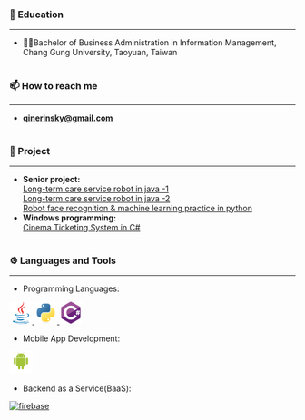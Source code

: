 ### 🌱 Education
---
- 👩‍🎓Bachelor of Business Administration in Information Management, Chang Gung University, Taoyuan, Taiwan
<br><br>
### 📫 How to reach me
---
-  **qinerinsky@gmail.com**<br><br>
### 📂 Project
---
- **Senior project:** <br>
[Long-term care service robot in java -1](https://github.com/zyanya217/TemiRobot)<br>
[Long-term care service robot in java -2](https://github.com/zyanya217/TemiRobot2)<br>
[Robot face recognition & machine learning practice in python](https://github.com/qinelin/TEMI_2)<br>
- **Windows programming:** <br>
[Cinema Ticketing System in C#](https://github.com/qinelin/MovieTicketingSystem)
<br><br>
### ⚙️ Languages and Tools
---
- Programming Languages:
<p align="left">
</p>
<p align="left"> <a href="https://www.java.com" target="_blank" rel="noreferrer"> <img src="https://raw.githubusercontent.com/devicons/devicon/master/icons/java/java-original.svg" alt="java" width="40" height="40"/> </a> <a href="https://www.python.org" target="_blank" rel="noreferrer"> <img src="https://raw.githubusercontent.com/devicons/devicon/master/icons/python/python-original.svg" alt="python" width="40" height="40"/> </a> <a href="https://www.w3schools.com/cs/" target="_blank" rel="noreferrer"> <img src="https://raw.githubusercontent.com/devicons/devicon/master/icons/csharp/csharp-original.svg" alt="csharp" width="40" height="40"/> </a> </p>

- Mobile App Development:
<p align="left">
</p>
<p align="left"> <a href="https://developer.android.com" target="_blank" rel="noreferrer"> <img src="https://raw.githubusercontent.com/devicons/devicon/master/icons/android/android-original-wordmark.svg" alt="android" width="40" height="40"/> </a> </p>

- Backend as a Service(BaaS):
<p align="left">
</p>
<p align="left"> <a href="https://firebase.google.com/" target="_blank" rel="noreferrer"> <img src="https://www.vectorlogo.zone/logos/firebase/firebase-icon.svg" alt="firebase" width="40" height="40"/> </a> </p>


<!--![qinelin's GitHub stats](https://github-readme-stats.vercel.app/api?username=qinelin&show_icons=true&theme=radical)-->

<!--
**qinelin/qinelin** is a ✨ _special_ ✨ repository because its `README.md` (this file) appears on your GitHub profile.

Here are some ideas to get you started:

- 🔭 I’m currently working on ...
- 🌱 I’m currently learning ...
- 👯 I’m looking to collaborate on ...
- 🤔 I’m looking for help with ...
- 💬 Ask me about ...
- 📫 How to reach me: ...
- 😄 Pronouns: ...
- ⚡ Fun fact: ...
-->
